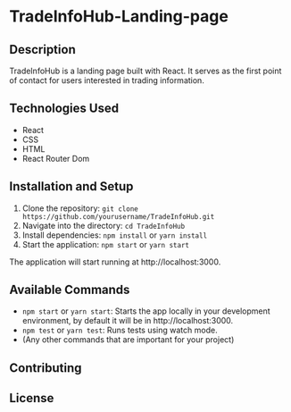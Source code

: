 # TradeInfoHub-Landing-page

## Description

TradeInfoHub is a landing page built with React. It serves as the first point of contact for users interested in trading information.

## Technologies Used

- React
- CSS
- HTML
- React Router Dom

## Installation and Setup

1. Clone the repository: `git clone https://github.com/yourusername/TradeInfoHub.git`
2. Navigate into the directory: `cd TradeInfoHub`
3. Install dependencies: `npm install` or `yarn install`
4. Start the application: `npm start` or `yarn start`

The application will start running at http://localhost:3000.

## Available Commands

- `npm start` or `yarn start`: Starts the app locally in your development environment, by default it will be in http://localhost:3000.
- `npm test` or `yarn test`: Runs tests using watch mode.
- (Any other commands that are important for your project)

## Contributing



## License


